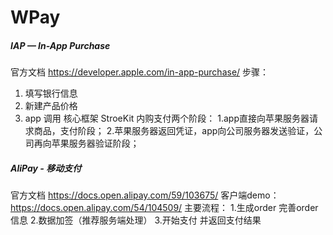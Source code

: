 # WPay

##### IAP — In-App Purchase
官方文档 https://developer.apple.com/in-app-purchase/
步骤：
1. 填写银行信息
2. 新建产品价格
3. app 调用
核心框架 StroeKit
内购支付两个阶段：
1.app直接向苹果服务器请求商品，支付阶段；
2.苹果服务器返回凭证，app向公司服务器发送验证，公司再向苹果服务器验证阶段；

##### AliPay - 移动支付
官方文档 https://docs.open.alipay.com/59/103675/
客户端demo：https://docs.open.alipay.com/54/104509/
主要流程：
1.生成order 完善order信息
2.数据加签（推荐服务端处理）
3.开始支付 并返回支付结果

